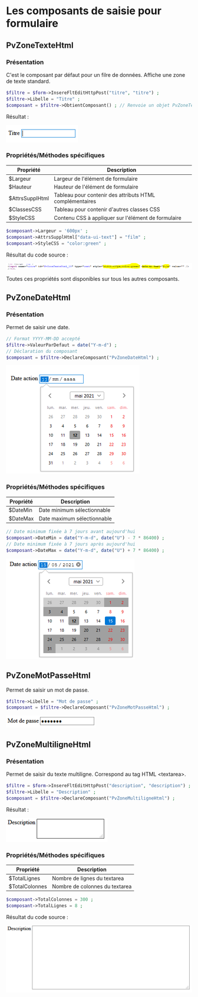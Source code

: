 # Les composants de saisie pour formulaire

## PvZoneTexteHtml

### Présentation

C'est le composant par défaut pour un filre de données. Affiche une zone de texte standard.

```php
$filtre = $form->InsereFltEditHttpPost("titre", "titre") ;
$filtre->Libelle = "Titre" ;
$composant = $filtre->ObtientComposant() ; // Renvoie un objet PvZoneTexteHtml
```

Résultat :

![Apercu](../images/pvzonetextehtml_apercu.png)

### Propriétés/Méthodes spécifiques

Propriété | Description
------------- | -------------
$Largeur | Largeur de l'élément de formulaire
$Hauteur | Hauteur de l'élément de formulaire
$AttrsSupplHtml | Tableau pour contenir des attributs HTML complémentaires
$ClassesCSS | Tableau pour contenir d'autres classes CSS
$StyleCSS | Contenu CSS à appliquer sur l'élément de formulaire

```php
$composant->Largeur = '600px' ;
$composant->AttrsSupplHtml["data-ui-text"] = "film" ;
$composant->StyleCSS = "color:green" ;
```
Résultat du code source :

![Résultat du code source](../images/pvzonetextehtml_props_spec.png)

Toutes ces propriétés sont disponibles sur tous les autres composants.

## PvZoneDateHtml

### Présentation

Permet de saisir une date.

```php
// Format YYYY-MM-DD accepté
$filtre->ValeurParDefaut = date("Y-m-d") ;
// Déclaration du composant
$composant = $filtre->DeclareComposant("PvZoneDateHtml") ;
```

![Aperçu](../images/pvzonedatehtml_apercu.png)

### Propriétés/Méthodes spécifiques

Propriété | Description
------------- | -------------
$DateMin | Date minimum sélectionnable
$DateMax | Date maximum sélectionnable

```php
// Date minimum fixée à 7 jours avant aujourd'hui
$composant->DateMin = date("Y-m-d", date("U") - 7 * 86400) ;
// Date minimum fixée à 7 jours après aujourd'hui
$composant->DateMax = date("Y-m-d", date("U") + 7 * 86400) ;
```

![Aperçu](../images/pvzonedatehtml_max.png)

## PvZoneMotPasseHtml

Permet de saisir un mot de passe.

```php
$filtre->Libelle = "Mot de passe" ;
$composant = $filtre->DeclareComposant("PvZoneMotPasseHtml") ;
```

![Aperçu](../images/pvzonemotpassehtml_apercu.png)

## PvZoneMultiligneHtml

### Présentation

Permet de saisir du texte multiligne. Correspond au tag HTML \<textarea\>.

```php
$filtre = $form->InsereFltEditHttpPost("description", "description") ;
$filtre->Libelle = "Description" ;
$composant = $filtre->DeclareComposant("PvZoneMultiligneHtml") ;
```

Résultat :

![Apercu](../images/pvzoneareahtml_apercu.png)

### Propriétés/Méthodes spécifiques

Propriété | Description
------------- | -------------
$TotalLignes | Nombre de lignes du textarea
$TotalColonnes | Nombre de colonnes du textarea

```php
$composant->TotalColonnes = 300 ;
$composant->TotalLignes = 8 ;
```
Résultat du code source :

![Résultat du code source](../images/pvzoneareahtml_props_spec.png)



